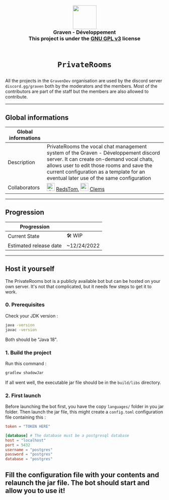<h3 align="center">
  <img src="https://avatars.githubusercontent.com/u/78621926?s=200&v=4" width="75"><br/>
  Graven - Développement<br/>
  This project is under the <a href="https://choosealicense.com/licenses/gpl-3.0/">GNU GPL v3</a> license<br/><br/>
</h3>

# <p align="center">`PrivateRooms`</p>

All the projects in the <code>GravenDev</code> organisation are used by the discord server <code>
discord.gg/graven</code> both by the moderators and the members.
Most of the contributors are part of the staff but the members are also allowed to contribute.
  
---
## Global informations

| Global informations |                                                                                                                                                                                                                                                                       |
|---------------------|-----------------------------------------------------------------------------------------------------------------------------------------------------------------------------------------------------------------------------------------------------------------------|
| Description         | PrivateRooms the vocal chat management system of the Graven - Développement discord server. It can create on-demand vocal chats, allows user to edit those rooms and save the current configuration as a template for an eventual later use of the same configuration |
| Collaborators       | <img src="https://avatars.githubusercontent.com/u/44524788?v=4" alt="drawing" width="25"/> [RedsTom](https://github.com/RedsTom), <img src="https://avatars.githubusercontent.com/u/23144015?v=4" width="25"> [Clems](https://github.com/g-Clems/)     |

---

## Progression
| Progression            |             |
|------------------------|-------------|
| Current State          | 🛠️ WIP     |
| Estimated release date | ~12/24/2022 |

--- 
## Host it yourself
The PrivateRooms bot is a publicly available bot but can be hosted on your own server.
It's not that complicated, but it needs few steps to get it to work.

### 0. Prerequisites
Check your JDK version :
```bash
java -version
javac -version
```
Both should be "Java 18".

### 1. Build the project
Run this command : 
```bash
gradlew shadowJar
```
If all went well, the executable jar file should be in the `build/libs` directory.

### 2. First launch
Before launching the bot first, you have the copy `languages/` folder in you jar folder.
Then launch the jar file, this might create a `config.toml` configuration file containing this :
```toml
token = "TOKEN HERE"

[database] # The database must be a postgresql database
host = "localhost"
port = 5432
username = "postgres"
password = "postgres"
database = "postgres"
```
Fill the configuration file with your contents and relaunch the jar file. The bot should start and 
allow you to use it!
---
